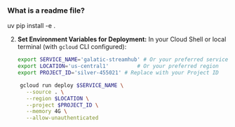 ### What is a readme file?


uv pip install -e .

2.  **Set Environment Variables for Deployment:**
    In your Cloud Shell or local terminal (with `gcloud` CLI configured):
    ```bash
    export SERVICE_NAME='galatic-streamhub' # Or your preferred service name
    export LOCATION='us-central1'         # Or your preferred region
    export PROJECT_ID='silver-455021' # Replace with your Project ID
    ```


```bash
    gcloud run deploy $SERVICE_NAME \
      --source . \
      --region $LOCATION \
      --project $PROJECT_ID \
      --memory 4G \
      --allow-unauthenticated
```
